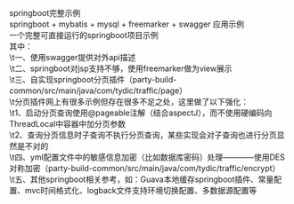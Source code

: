 springboot完整示例</br> 
springboot + mybatis + mysql + freemarker + swagger 应用示例</br>
一个完整可直接运行的springboot项目示例</br>
其中：</br>
	\t一、使用swagger提供对外api描述</br>
	\t二、springboot对jsp支持不够，使用freemarker做为view展示</br>
	\t三、自实现springboot分页插件（party-build-common/src/main/java/com/tydic/traffic/page）</br>
		\t分页插件网上有很多示例但存在很多不足之处，这里做了以下强化：</br>
		\t1、启动分页查询使用@pageable注解（结合aspectJ），而不使用硬编码向ThreadLocal中容器中加分页参数</br>
		\t2、查询分页信息时子查询不执行分页查询，某些实现会对子查询也进行分页显然是不对的</br>
	\t四、yml配置文件中的敏感信息加密（比如数据库密码）处理————使用DES对称加密（party-build-common/src/main/java/com/tydic/traffic/encrypt）</br>
	\t五、其他springboot相关参考，如：Guava本地缓存springboot插件、常量配置、mvc时间格式化、logback文件支持环境切换配置、多数据源配置等</br>
		
		

